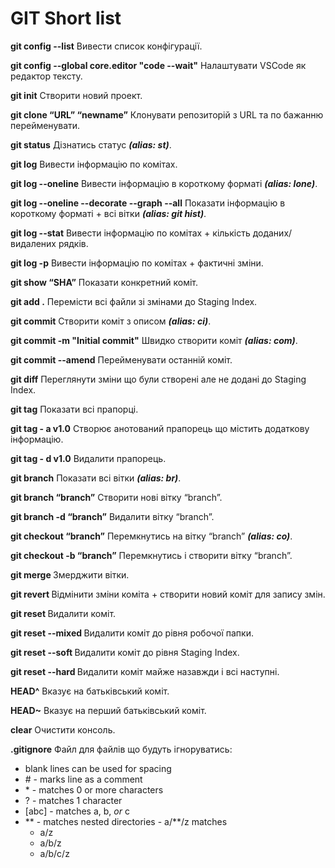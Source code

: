 # GIT Short list

**git config --list** Вивести список конфігурації.

**git config --global core.editor "code --wait"** Налаштувати VSCode як редактор тексту.

**git init** Створити новий проект.

**git clone “URL” “newname”** Клонувати репозиторій з URL та по бажанню перейменувати.

**git status** Дізнатись статус ***(alias: st)***.

**git log** Вивести інформацію по комітах.

**git log --oneline** Вивести інформацію в короткому форматі ***(alias: lone)***.

**git log --oneline --decorate --graph --all** Показати інформацію в короткому форматі + всі вітки ***(alias: git hist)***.

**git log --stat** Вивести інформацію по комітах + кількість доданих/видалених рядків.

**git log -p** Вивести інформацію по комітах + фактичні зміни.

**git show “SHA”** Показати конкретний коміт.

**git add .** Перемісти всі файли зі змінами до Staging Index.

**git commit** Створити коміт з описом ***(alias: ci)***.

**git commit -m "Initial commit"** Швидко створити коміт ***(alias: com)***.

**git commit --amend** Перейменувати останній коміт.

**git diff** Переглянути зміни що були створені але не додані до Staging Index.

**git tag** Показати всі прапорці.

**git tag - a v1.0** Створює анотований прапорець що містить додаткову інформацію.

**git tag - d v1.0** Видалити прапорець.

**git branch** Показати всі вітки ***(alias: br)***.

**git branch “branch”** Створити нові вітку “branch”.

**git branch -d “branch”** Видалити вітку “branch”.

**git checkout “branch”** Перемкнутись на вітку “branch” ***(alias: co)***.

**git checkout -b “branch”** Перемкнутись і створити вітку “branch”.

**git merge <name-of-branch-to-merge-in>** Змерджити вітки.

**git revert <SHA-of-commit-to-revert>** Відмінити зміни коміта + створити новий коміт для запису змін.

**git reset <reference-to-commit>** Видалити коміт.

**git reset --mixed <reference-to-commit>** Видалити коміт до рівня робочої папки.

**git reset --soft <reference-to-commit>** Видалити коміт до рівня Staging Index.

**git reset --hard <reference-to-commit>** Видалити коміт майже назавжди і всі наступні.

**HEAD^** Вказує на батьківський коміт.

**HEAD~** Вказує на перший батьківський коміт.

**clear** Очистити консоль.

**.gitignore** Файл для файлів що будуть ігноруватись:
- blank lines can be used for spacing
- \# - marks line as a comment
- \* - matches 0 or more characters
- ? - matches 1 character
- [abc] - matches a, b, _or_ c
- \*\* - matches nested directories - a/**/z matches
  - a/z
  - a/b/z
  - a/b/c/z
